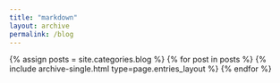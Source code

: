 ```yaml
---
title: "markdown"
layout: archive
permalink: /blog
---
```



{% assign posts = site.categories.blog %}
{% for post in posts %} {% include archive-single.html type=page.entries_layout %} {% endfor %}
